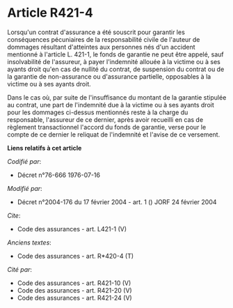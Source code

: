 # Article R421-4

Lorsqu'un contrat d'assurance a été souscrit pour garantir les conséquences pécuniaires de la responsabilité civile de
l'auteur de dommages résultant d'atteintes aux personnes nés d'un accident mentionné à l'article L. 421-1, le fonds de
garantie ne peut être appelé, sauf insolvabilité de l'assureur, à payer l'indemnité allouée à la victime ou à ses ayants
droit qu'en cas de nullité du contrat, de suspension du contrat ou de la garantie de non-assurance ou d'assurance partielle,
opposables à la victime ou à ses ayants droit. 

Dans le cas où, par suite de l'insuffisance du montant de la garantie stipulée au contrat, une part de l'indemnité due à la
victime ou à ses ayants droit pour les dommages ci-dessus mentionnés reste à la charge du responsable, l'assureur de ce
dernier, après avoir recueilli en cas de règlement transactionnel l'accord du fonds de garantie, verse pour le compte de ce
dernier le reliquat de l'indemnité et l'avise de ce versement.

**Liens relatifs à cet article**

_Codifié par_:

  - Décret n°76-666 1976-07-16

_Modifié par_:

  - Décret n°2004-176 du 17 février 2004 - art. 1 () JORF 24 février 2004

_Cite_:

  - Code des assurances - art. L421-1 (V)

_Anciens textes_:

  - Code des assurances - art. R*420-4 (T)

_Cité par_:

  - Code des assurances - art. R421-10 (V)
  - Code des assurances - art. R421-20 (V)
  - Code des assurances - art. R421-24 (V)
